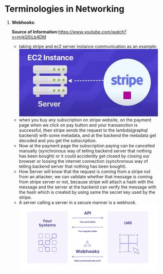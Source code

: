 # Terminologies in Networking

1. **Webhooks**:

    **Source of Information**:https://www.youtube.com/watch?v=mrkQ5iLb4DM

    - taking stripe and ec2 server instance communication as an example:
    ![img01](imgs/img01.png)
    - when you buy any subscription on stripe website, on the payment page when we click on pay button and your transanction is successful, then stripe sends the request to the lambda(graphql backend) with some metadata, and at the backend the metadata get decoded and you get the subscription.
    - Now at the payment page the subscription paying can be cancelled manually (synchronous way of telling backend server that nothing has been bought) or it could accidently get closed by closing our browser or loosing the internet connection (synchronous way of telling backend server that nothing has been bought).
    - How Server will know that the request is coming from a stripe not from an attacker; we can validate whether that message is coming from stripe server or not, because stripe will attach a hash with the message and the server at the backend can verify the message with the hash which is created by using same the secret key used by the stripe.
    - A server calling a server in a secure manner is a webhook.
    ![img02](imgs/img02.png)
